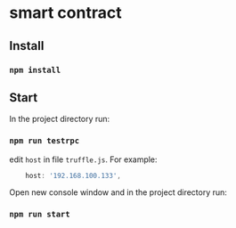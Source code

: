 # smart contract

## Install
### `npm install`
## Start
In the project directory run:
### `npm run testrpc`

edit `host` in file `truffle.js`. For example:

```js
    host: '192.168.100.133',
```
Open new console window and in the project directory run:
### `npm run start`
